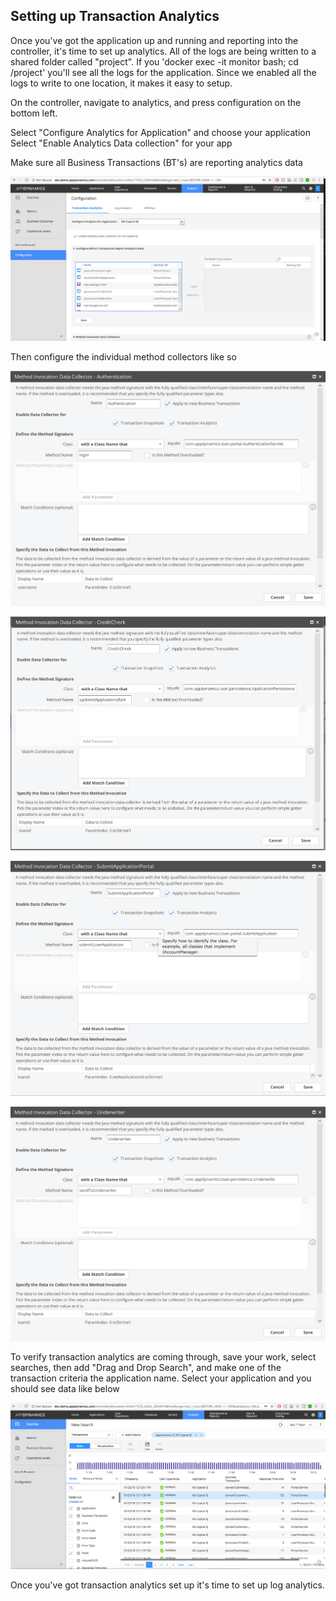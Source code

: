 ## Setting up Transaction Analytics
Once you've got the application up and running and reporting into the controller, it's
time to set up analytics. All of the logs are being written to a shared folder called "project". If you 'docker exec -it monitor bash; cd /project' you'll see all the logs for the application. Since we enabled all the logs to write to one location, it makes it easy to setup.

On the controller, navigate to analytics, and press configuration on the bottom left.

Select "Configure Analytics for Application" and choose your application
Select "Enable Analytics Data collection" for your app

Make sure all Business Transactions (BT's) are reporting analytics data

![Analytics BT's](./assets/images/4.png)

Then configure the individual method collectors like so

![Authentication](./assets/images/5.png)

![CreditCheck](./assets/images/6.png)

![SubmitApplicationPortal](./assets/images/7.png)

![Underwriter](./assets/images/8.png)

To verify transaction analytics are coming through, save your work, select searches, then add "Drag and Drop Search", and make one of the transaction criteria the application name. Select your application and you should see data like below

![Transaction Analytics](./assets/images/9.png)

Once you've got transaction analytics set up it's time to set up log analytics.
